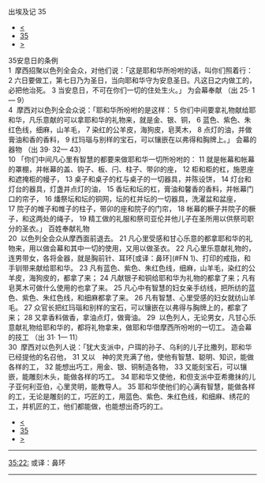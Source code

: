 ﻿





 出埃及记 35




* [<](bible/EXO34.md)
* [35](bible/EXO.md)
* [>](bible/EXO36.md)



 
35安息日的条例  
1  摩西招聚以色列全会众，对他们说：「这是耶和华所吩咐的话，叫你们照着行： 
2 六日要做工，第七日乃为圣日，当向耶和华守为安息圣日。凡这日之内做工的，必把他治死。 
3 当安息日，不可在你们一切的住处生火。」 为会幕奉献 （出
25·
1—
9）  
4  摩西对以色列全会众说：「耶和华所吩咐的是这样： 
5 你们中间要拿礼物献给耶和华，凡乐意献的可以拿耶和华的礼物来，就是金、银、铜， 
6 蓝色、紫色、朱红色线，细麻，山羊毛， 
7 染红的公羊皮，海狗皮，皂荚木， 
8 点灯的油，并做膏油和香的香料， 
9 红玛瑙与别样的宝石，可以镶嵌在以弗得和胸牌上。」 会幕的器物 （出
39·
32—
43）  
10 「你们中间凡心里有智慧的都要来做耶和华一切所吩咐的： 
11 就是帐幕和帐幕的罩棚，并帐幕的盖、钩子、板、闩、柱子、带卯的座， 
12 柜和柜的杠，施恩座和遮掩柜的幔子， 
13 桌子和桌子的杠与桌子的一切器具，并陈设饼， 
14 灯台和灯台的器具，灯盏并点灯的油， 
15 香坛和坛的杠，膏油和馨香的香料，并帐幕门口的帘子， 
16 燔祭坛和坛的铜网，坛的杠并坛的一切器具，洗濯盆和盆座， 
17 院子的帷子和帷子的柱子，带卯的座和院子的门帘， 
18 帐幕的橛子并院子的橛子，和这两处的绳子， 
19 精工做的礼服和祭司亚伦并他儿子在圣所用以供祭司职分的圣衣。」 百姓奉献礼物  
20  以色列全会众从摩西面前退去。 
21 凡心里受感和甘心乐意的都拿耶和华的礼物来，用以做会幕和其中一切的使用，又用以做圣衣。 
22 凡心里乐意献礼物的，连男带女，各将金器，就是胸前针、耳环[或译：鼻环](#FN
1)、打印的戒指，和手钏带来献给耶和华。 
23 凡有蓝色、紫色、朱红色线，细麻，山羊毛，染红的公羊皮，海狗皮的，都拿了来； 
24 凡献银子和铜给耶和华为礼物的都拿了来；凡有皂荚木可做什么使用的也拿了来。 
25 凡心中有智慧的妇女亲手纺线，把所纺的蓝色、紫色、朱红色线，和细麻都拿了来。 
26 凡有智慧、心里受感的妇女就纺山羊毛。 
27 众官长把红玛瑙和别样的宝石，可以镶嵌在以弗得与胸牌上的，都拿了来； 
28 又拿香料做香，拿油点灯，做膏油。 
29  以色列人，无论男女，凡甘心乐意献礼物给耶和华的，都将礼物拿来，做耶和华借摩西所吩咐的一切工。 造会幕的技工 （出
31·
1—
11）  
30  摩西对以色列人说：「犹大支派中，户珥的孙子、乌利的儿子比撒列，耶和华已经提他的名召他， 
31 又以　神的灵充满了他，使他有智慧、聪明、知识，能做各样的工， 
32 能想出巧工，用金、银、铜制造各物， 
33 又能刻宝石，可以镶嵌，能雕刻木头，能做各样的巧工。 
34 耶和华又使他，和但支派中亚希撒抹的儿子亚何利亚伯，心里灵明，能教导人。 
35 耶和华使他们的心满有智慧，能做各样的工，无论是雕刻的工，巧匠的工，用蓝色、紫色、朱红色线，和细麻、绣花的工，并机匠的工，他们都能做，也能想出奇巧的工。 
* [<](bible/EXO34.md)
* [35](bible/EXO.md)
* [>](bible/EXO36.md)





---


[35:22:](#V22)
或译：鼻环




---










